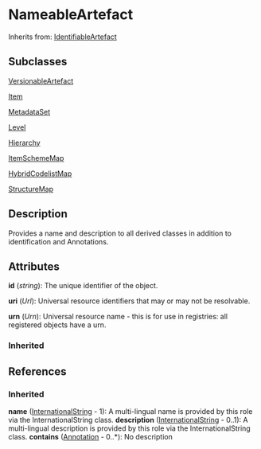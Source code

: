 
# NameableArtefact

Inherits from: [IdentifiableArtefact](IdentifiableArtefact.md)

## Subclasses

[VersionableArtefact](VersionableArtefact.md)

[Item](Item.md)

[MetadataSet](../MetadataStructureDefinitions/MetadataSet.md)

[Level](../HierarchicalCodelists/Level.md)

[Hierarchy](../HierarchicalCodelists/Hierarchy.md)

[ItemSchemeMap](../ItemSchemeMaps/ItemSchemeMap.md)

[HybridCodelistMap](../HybridCodelistMap/HybridCodelistMap.md)

[StructureMap](../StructureMaps/StructureMap.md)



## Description

Provides a name and description to all derived classes in addition to identification and Annotations.


## Attributes

**id** (*string*): The unique identifier of the object.

**uri** (*Url*): Universal resource identifiers that may or may not be resolvable.

**urn** (*Urn*): Universal resource name - this is for use in registries: all registered objects have a urn.

### Inherited



## References

### Inherited

**name** ([InternationalString](InternationalString.md) - 1): A multi-lingual name is provided by this role via the InternationalString class.
**description** ([InternationalString](InternationalString.md) - 0..1): A multi-lingual description is provided by this role via the InternationalString class.
**contains** ([Annotation](Annotation.md) - 0..*): No description



